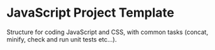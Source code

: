 # JavaScript Project Template

Structure for coding JavaScript and CSS, with common tasks (concat, minify, check and run unit tests etc...).
